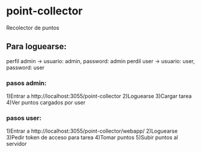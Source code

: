 # point-collector
Recolector de puntos

## Para loguearse: 

perfil admin -> usuario: admin, password: admin
perdil user -> usuario: user, password: user

### pasos admin:
1)Entrar a http://localhost:3055/point-collector
2)Loguearse
3)Cargar tarea
4)Ver puntos cargados por user

### pasos user:
1)Entrar a http://localhost:3055/point-collector/webapp/
2)Loguearse
3)Pedir token de acceso para tarea
4)Tomar puntos
5)Subir puntos al servidor